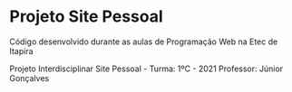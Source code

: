 # Projeto Site Pessoal

Código desenvolvido durante as aulas de Programação Web na Etec de Itapira

Projeto Interdisciplinar Site Pessoal - Turma: 1ºC - 2021
Professor: Júnior Gonçalves
